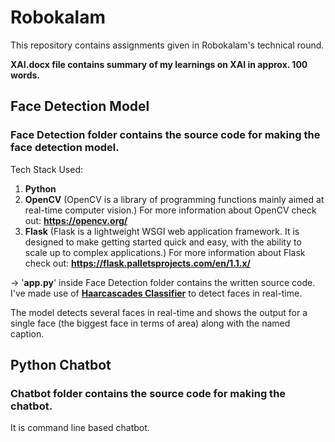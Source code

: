 # Robokalam
This repository contains assignments given in Robokalam's technical round. 

**XAI.docx file contains summary of my learnings on XAI in approx. 100 words.**

## Face Detection Model
### Face Detection folder contains the source code for making the face detection model.
Tech Stack Used:
1. **Python**
2. **OpenCV** (OpenCV is a library of programming functions mainly aimed at real-time computer vision.)
For more information about OpenCV check out: **https://opencv.org/**
3. **Flask** (Flask is a lightweight WSGI web application framework. It is designed to make getting started quick and easy, with the ability to scale up to complex applications.)
For more information about Flask check out: **https://flask.palletsprojects.com/en/1.1.x/**

-> '**app.py**' inside Face Detection folder contains the written source code.
I've made use of **[Haarcascades Classifier](https://opencv-python-tutroals.readthedocs.io/en/latest/py_tutorials/py_objdetect/py_face_detection/py_face_detection.html)** to detect faces in real-time.

The model detects several faces in real-time and shows the output for a single face (the biggest face in terms of area) along with the named caption.

## Python Chatbot
### Chatbot folder contains the source code for making the chatbot.
It is command line based chatbot.
